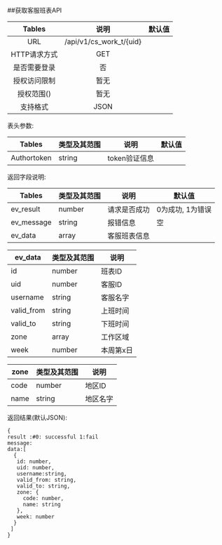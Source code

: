 ##获取客服班表API


|  Tables  |           说明            | 默认值  |
| :------: | :---------------------: | :--: |
|   URL    | /api/v1/cs_work_t/{uid} |      |
| HTTP请求方式 |           GET           |      |
|  是否需要登录  |            否            |      |
|  授权访问限制  |           暂无            |      |
|  授权范围()  |           暂无            |      |
|   支持格式   |          JSON           |      |


表头参数:

| Tables      | 类型及其范围 | 说明        | 默认值  |
| ----------- | ------ | --------- | ---- |
| Authortoken | string | token验证信息 |      |





返回字段说明:

| Tables     | 类型及其范围 | 说明     | 默认值        |
| ---------- | ------ | ------ | ---------- |
| ev_result  | number | 请求是否成功 | 0为成功, 1为错误 |
| ev_message | string | 报错信息   | 空          |
| ev_data    | array  | 客服班表信息 |            |


| ev_data    | 类型及其范围 | 说明    |
| ---------- | ------ | ----- |
| id         | number | 班表ID  |
| uid        | number | 客服ID  |
| username   | string | 客服名字  |
| valid_from | string | 上班时间  |
| valid_to   | string | 下班时间  |
| zone       | array  | 工作区域  |
| week       | number | 本周第x日 |

| zone | 类型及其范围 | 说明   |
| ---- | ------ | ---- |
| code | number | 地区ID |
| name | string | 地区名字 |


返回结果(默认JSON):
```
{
result :#0: successful 1:fail
message:
data:[
  {
   id: number,
   uid: number,
   username:string,
   valid_from: string,
   valid_to: string,
   zone: {
     code: number,
     name: string
   },
   week: number
  }
 ]
}
```